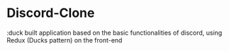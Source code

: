 # Discord-Clone
:duck built application based on the basic functionalities of discord, using Redux (Ducks pattern) on the front-end 
